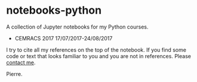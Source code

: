 # notebooks-python
A collection of Jupyter notebooks for my Python courses.
- CEMRACS 2017 17/07/2017-24/08/2017

I try to cite all my references on the top of the notebook. If you
find some code or text that looks familiar to you and you are not in references.
Please [contact me](http://annuaire.math.cnrs.fr/english/?recherche=navaro&labo=).

Pierre. 
